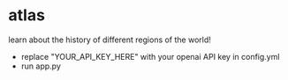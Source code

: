 # atlas
learn about the history of different regions of the world!

- replace "YOUR_API_KEY_HERE" with your openai API key in config.yml
- run app.py